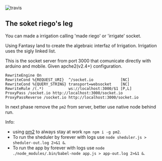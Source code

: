 ![travis](https://travis-ci.org/kasselTrankos/riego-socket.svg?branch=master)
## The soket riego's leg

You can made a irrigation calling 'made riego' or 'irrigate' socket.

Using Fantasy land to create the algebraic interfaz of Irrigation.
Irrigation uses the sigly linked list.


This is the socket server from port 3000 that comunicate directly with arduino and mobile.
Given apche2(v2.4+) configuration.
```
RewriteEngine On
RewriteCond %{REQUEST_URI}  ^/socket.io            [NC]
RewriteCond %{QUERY_STRING} transport=websocket    [NC]
RewriteRule /(.*)           ws://localhost:3000/$1 [P,L]
ProxyPass /socket.io http://localhost:3000/socket.io
ProxyPassReverse /socket.io http://localhost:3000/socket.io
```





In next phase remove the ```pm2``` from server, better use native node behind run.

Info:
 - using [pm2](http://pm2.keymetrics.io/) to always stay at work ```npm npm i -g pm2```.
 -  To run the sheduler by forever with logs use ```node sheduler.js > sheduler-out.log 2>&1 &```.
 -  To run the app by forever with logs use ```node ./node_modules/.bin/babel-node app.js > app-out.log 2>&1 &```.